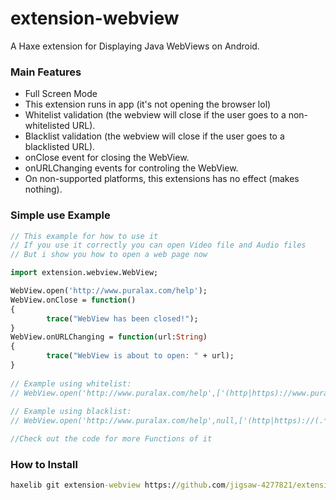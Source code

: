 # extension-webview

A Haxe extension for Displaying Java WebViews on Android.

### Main Features

* Full Screen Mode
* This extension runs in app (it's not opening the browser lol)
* Whitelist validation (the webview will close if the user goes to a non-whitelisted URL).
* Blacklist validation (the webview will close if the user goes to a blacklisted URL).
* onClose event for closing the WebView.
* onURLChanging events for controling the WebView.
* On non-supported platforms, this extensions has no effect (makes nothing).

### Simple use Example

```haxe
// This example for how to use it
// If you use it correctly you can open Video file and Audio files
// But i show you how to open a web page now

import extension.webview.WebView;

WebView.open('http://www.puralax.com/help');
WebView.onClose = function()
{
        trace("WebView has been closed!");
}
WebView.onURLChanging = function(url:String)
{
        trace("WebView is about to open: " + url);
}
		
// Example using whitelist:
// WebView.open('http://www.puralax.com/help',['(http|https)://www.puralax.com/help(.*)','http://www.sempaigames.com/(.*)']);
		
// Example using blacklist:
// WebView.open('http://www.puralax.com/help',null,['(http|https)://(.*)facebook.com(.*)']);

//Check out the code for more Functions of it

```

### How to Install

```cmd
haxelib git extension-webview https://github.com/jigsaw-4277821/extension-webview.git
```
